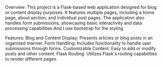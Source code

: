 Overview:
This project is a Flask-based web application designed for blog or content display purposes. It features multiple pages, including a home page, about section, and individual post pages. The application also handles form submissions, showcasing basic interactivity and data processing capabilities.And I use bootstrap for the styling 

Features:
Blog and Content Display: Presents articles or blog posts in an organized manner.
Form Handling: Includes functionality to handle user submissions through forms.
Customizable Content: Easy to add or modify posts and other content.
Flask Routing: Utilizes Flask's routing capabilities to render different pages.
